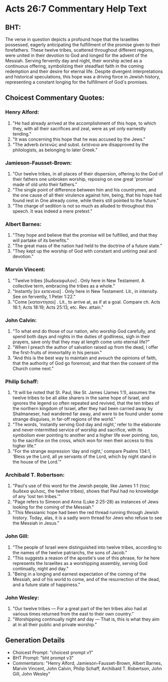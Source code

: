 # Acts 26:7 Commentary Help Text

## BHT:
The verse in question depicts a profound hope that the Israelites possessed, eagerly anticipating the fulfillment of the promise given to their forefathers. These twelve tribes, scattered throughout different regions, were united in their devotion to God and longed for the advent of the Messiah. Serving fervently day and night, their worship acted as a continuous offering, symbolizing their steadfast faith in the coming redemption and their desire for eternal life. Despite divergent interpretations and historical speculations, this hope was a driving force in Jewish history, representing a constant longing for the fulfillment of God's promises.

## Choicest Commentary Quotes:
### Henry Alford:
1. "He had already arrived at the accomplishment of this hope, to which they, with all their sacrifices and zeal, were as yet only earnestly tending."
2. "It was concerning this hope that he was accused by the Jews."
3. "The adverb ἐκτενῶς and subst. ἐκτένεια are disapproved by the philologists, as belonging to later Greek."

### Jamieson-Fausset-Brown:
1. "Our twelve tribes, in all places of their dispersion, offering to the God of their fathers one unbroken worship, reposing on one great 'promise' made of old unto their fathers." 
2. "The single point of difference between him and his countrymen, and the one cause of all their virulence against him, being, that his hope had found rest in One already come, while theirs still pointed to the future." 
3. "The charge of sedition is not so much as alluded to throughout this speech. It was indeed a mere pretext."

### Albert Barnes:
1. "They hope and believe that the promise will be fulfilled, and that they will partake of its benefits."
2. "The great mass of the nation had held to the doctrine of a future state."
3. "They kept up the worship of God with constant and untiring zeal and devotion."

### Marvin Vincent:
1. "Twelve tribes [δωδεκαφυλον] . Only here in New Testament. A collective term, embracing the tribes as a whole."
2. "Instantly [εν εκτενεια] . Only here in New Testament. Lit., in intensity. See on fervently, 1 Peter 1:22."
3. "Come [καταντησαι] . Lit., to arrive at, as if at a goal. Compare ch. Acts 16:1; Acts 18:19; Acts 25:13, etc. Rev. attain."

### John Calvin:
1. "To what end do those of our nation, who worship God carefully, and spend both days and nights in the duties of godliness, sigh in their prayers, save only that they may at length come unto eternal life?" 
2. "When I preach the author of salvation raised up from the dead, I offer the first-fruits of immortality in his person."
3. "And this is the best way to maintain and avouch the opinions of faith, that the authority of God go foremost; and that then the consent of the Church come next."

### Philip Schaff:
1. "It will be noted that St. Paul, like St. James (James 1:1), assumes the twelve tribes to be all alike sharers in the same hope of Israel, and ignores the legend so often repeated and revived, that the ten tribes of the northern kingdom of Israel, after they had been carried away by Shalmaneser, had wandered far away, and were to be found under some strange disguises, in far-off regions of the world."
2. "The words, ‘instantly serving God day and night,’ refer to the elaborate and never-intermitted service of worship and sacrifice, with its symbolism ever pointing to another and a higher life ever pointing, too, to the sacrifice on the cross, which won for men their access to this higher life."
3. "For the strange expression ‘day and night,’ compare Psalms 134:1, ‘Bless ye the Lord, all ye servants of the Lord, which by night stand in the house of the Lord.’"

### Archibald T. Robertson:
1. "Paul's use of this word for the Jewish people, like James 1:1 (ταις δωδεκα φυλαις, the twelve tribes), shows that Paul had no knowledge of any 'lost ten tribes.'" 
2. "Page refers to Simeon and Anna (Luke 2:25-28) as instances of Jews looking for the coming of the Messiah." 
3. "This Messianic hope had been the red thread running through Jewish history. Today, alas, it is a sadly worn thread for Jews who refuse to see the Messiah in Jesus."

### John Gill:
1. "The people of Israel were distinguished into twelve tribes, according to the names of the twelve patriarchs, the sons of Jacob."
2. "This suggests a reason of the apostle's use of this phrase, for he here represents the Israelites as a worshipping assembly, serving God continually, night and day."
3. "Being in a longing and earnest expectation of the coming of the Messiah, and of his world to come, and of the resurrection of the dead, and a future state of happiness."

### John Wesley:
1. "Our twelve tribes — For a great part of the ten tribes also had at various times returned from the east to their own country." 
2. "Worshipping continually night and day — That is, this is what they aim at in all their public and private worship."


## Generation Details
- Choicest Prompt: "choicest prompt v1"
- BHT Prompt: "bht prompt v3"
- Commentators: "Henry Alford, Jamieson-Fausset-Brown, Albert Barnes, Marvin Vincent, John Calvin, Philip Schaff, Archibald T. Robertson, John Gill, John Wesley"
